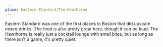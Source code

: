 ```yaml
---
place: Eastern Standard/The Hawthorne
---
```

Eastern Standard was one of the first places in Boston that did upscale mixed
drinks.  The food is also pretty great here, though it can be loud.  The
Hawthorne is really just a cocktail lounge with small bites, but as long as
there isn't a game, it's pretty quiet.
